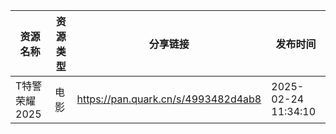 | 资源名称      | 资源类型 | 分享链接                                | 发布时间                |
| --------- | ---- | ----------------------------------- | ------------------- |
| T特警荣耀2025 | 电影   | https://pan.quark.cn/s/4993482d4ab8 | 2025-02-24 11:34:10 |
